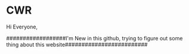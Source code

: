 # CWR

Hi Everyone,

  ##################I'm New in this github, trying to figure out some thing about this website#########################
